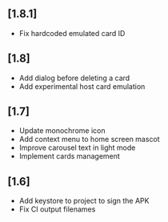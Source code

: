 ## [1.8.1]
- Fix hardcoded emulated card ID

## [1.8]
- Add dialog before deleting a card
- Add experimental host card emulation

## [1.7]
- Update monochrome icon
- Add context menu to home screen mascot
- Improve carousel text in light mode
- Implement cards management 

## [1.6]
- Add keystore to project to sign the APK
- Fix CI output filenames